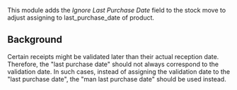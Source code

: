 This module adds the *Ignore Last Purchase Date* field to the stock move
to adjust assigning to last_purchase_date of product.

## Background

Certain receipts might be validated later than their actual reception
date. Therefore, the "last purchase date" should not always correspond
to the validation date. In such cases, instead of assigning the
validation date to the "last purchase date", the "man last purchase
date" should be used instead.
